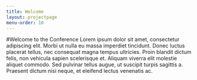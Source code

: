 ```yaml
---
title: Welcome
layout: projectpage
menu-order: 10
---
```

#Welcome to the Conference
Lorem ipsum dolor sit amet, consectetur adipiscing elit. Morbi ut nulla eu massa 
imperdiet tincidunt. Donec luctus placerat tellus, nec consequat magna tempus 
ultricies. Proin blandit dictum felis, non vehicula sapien scelerisque et. Aliquam 
viverra elit molestie aliquet commodo. Sed pulvinar tellus augue, ut suscipit 
turpis sagittis a. Praesent dictum nisi neque, et eleifend lectus venenatis ac.
